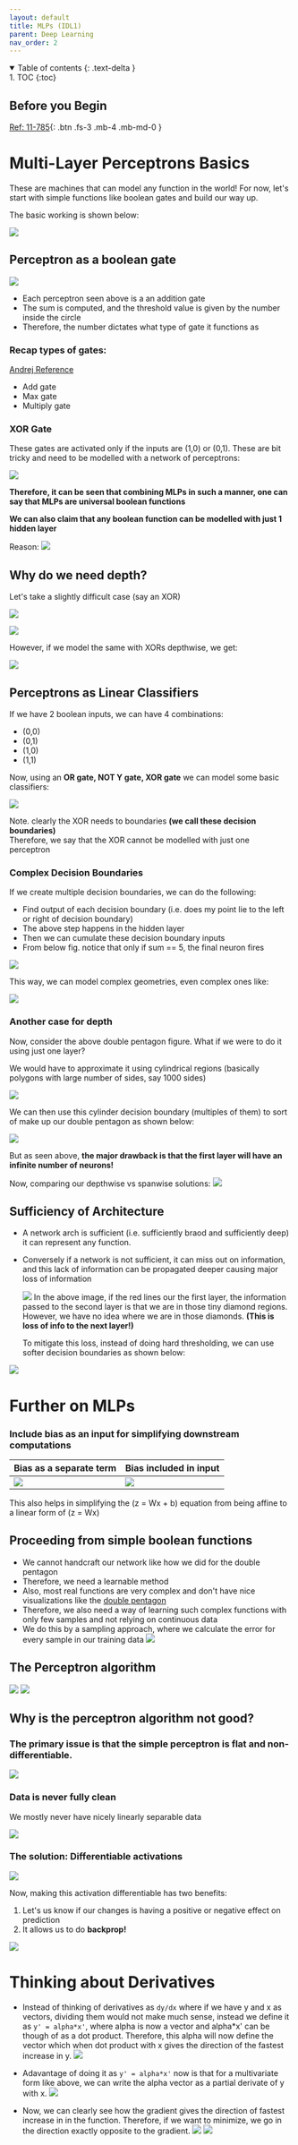 ```yaml
---
layout: default
title: MLPs (IDL1)
parent: Deep Learning
nav_order: 2
---
```


<details open markdown="block">
  <summary>
    Table of contents
  {: .text-delta }
  </summary>
1. TOC
{:toc}
</details>

## Before you Begin

[Ref: 11-785](https://www.youtube.com/watch?v=tO3xU2t_wTY&list=PLp-0K3kfddPzCnS4CqKphh-zT3aDwybDe&index=11&ab_channel=CarnegieMellonUniversityDeepLearning){: .btn .fs-3 .mb-4 .mb-md-0 }

# Multi-Layer Perceptrons Basics

These are machines that can model any function in the world! For now, let's start with simple functions like boolean gates and build our way up.

The basic working is shown below:

![](/images/IDL/MLP0.png)

## Perceptron as a boolean gate

![](/images/IDL/MLP1.png)

- Each perceptron seen above is a an addition gate
- The sum is computed, and the threshold value is given by the number inside the circle
- Therefore, the number dictates what type of gate it functions as

### Recap types of gates:

[Andrej Reference](https://cs231n.github.io/optimization-2/)

- Add gate
- Max gate
- Multiply gate

### XOR Gate

These gates are activated only if the inputs are (1,0) or (0,1). These are bit
tricky and need to be modelled with a network of perceptrons:

![](/images/IDL/MLP3.png)

**Therefore, it can be seen that combining MLPs in such a manner, one can 
say that MLPs are universal boolean functions**

**We can also claim that any boolean function can be modelled with just 1 hidden layer**

Reason:
![](/images/IDL/MLP4.png)


## Why do we need depth?

Let's take a slightly difficult case (say an XOR)

![](/images/IDL/MLP5.png)

![](/images/IDL/MLP6.png)

However, if we model the same with XORs depthwise, we get:

![](/images/IDL/MLP7.png)

## Perceptrons as Linear Classifiers

If we have 2 boolean inputs, we can have 4 combinations:
- (0,0)
- (0,1)
- (1,0)
- (1,1)

Now, using an **OR gate, NOT Y gate, XOR gate** we can model some basic classifiers:

![](/images/IDL/MLP8.png)

Note. clearly the XOR needs to boundaries **(we call these decision boundaries)** \
Therefore, we say that the XOR cannot be modelled with just one perceptron

### Complex Decision Boundaries

If we create multiple decision boundaries, we can do the following:

- Find output of each decision boundary (i.e. does my point lie to the left or right of decision boundary)
- The above step happens in the hidden layer
- Then we can cumulate these decision boundary inputs
- From below fig. notice that only if sum == 5, the final neuron fires

![](/images/IDL/MLP9.png)

This way, we can model complex geometries, even complex ones like:

![](/images/IDL/MLP10.png)

### Another case for depth

Now, consider the above double pentagon figure. What if we were to do it
using just one layer?

We would have to approximate it using cylindrical regions (basically polygons with large number of sides, say 1000 sides)

![](/images/IDL/MLP11.png)

We can then use this cylinder decision boundary (multiples of them) to sort of make up
our double pentagon as shown below:

![](/images/IDL/MLP12.png)

But as seen above, **the major drawback is that the first layer will have an infinite
number of neurons!**

Now, comparing our depthwise vs spanwise solutions:
![](/images/IDL/MLP13.png)

## Sufficiency of Architecture
- A network arch is sufficient (i.e. sufficiently braod and sufficiently deep) it can
represent any function.

- Conversely if a network is not sufficient, it can miss out on information, and this
  lack of information can be propagated deeper causing major loss of information

  ![](/images/IDL/MLP15.png)
  In the above image, if the red lines our the first layer, the information passed to the
  second layer is that we are in those tiny diamond regions. However, we have no idea
  where we are in those diamonds. **(This is loss of info to the next layer!)**

  To mitigate this loss, instead of doing hard thresholding, we can use softer decision
  boundaries as shown below:

![](/images/IDL/MLP14.png)



# Further on MLPs

### Include bias as an input for simplifying downstream computations

|     Bias as a separate term            | Bias included in input               |
|:---------------------------------------|:-------------------------------------|
| ![](/images/IDL/MLP16.png)             | ![](/images/IDL/MLP17.png)           |

This also helps in simplifying the (z = Wx + b) equation from being affine to a 
linear form of (z = Wx)

## Proceeding from simple boolean functions

- We cannot handcraft our network like how we did for the double pentagon
- Therefore, we need a learnable method
- Also, most real functions are very complex and don't have nice visualizations
  like the [double pentagon](#complex-decision-boundaries)
- Therefore, we also need a way of learning such complex functions with only few samples
  and not relying on continuous data
- We do this by a sampling approach, where we calculate the error for every sample in
  our training data
  ![](/images/IDL/MLP18.png)


## The Perceptron algorithm

![](/images/IDL/MLP19.png)
![](/images/IDL/MLP20.png)

## Why is the perceptron algorithm not good?

### The primary issue is that the simple perceptron is flat and non-differentiable.

![](/images/IDL/MLP21.png)

### Data is never fully clean

We mostly never have nicely linearly separable data

![](/images/IDL/MLP22.png)

### The solution: Differentiable activations

![](/images/IDL/MLP23.png)

Now, making this activation differentiable has two benefits:
1. Let's us know if our changes is having a positive or negative effect on prediction
2. It allows us to do **backprop!**

![](/images/IDL/MLP24.png)

# Thinking about Derivatives

- Instead of thinking of derivatives as ```dy/dx``` where if we have y and x as vectors, dividing
  them would not make much sense, instead we define it as ```y' = alpha*x'```, where alpha is
  now a vector and alpha*x' can be though of as a dot product. Therefore, this alpha
  will now define the vector which when dot product with x gives the direction
  of the fastest increase in y.
  ![](/images/IDL/MLP27.png)

- Adavantage of doing it as ```y' = alpha*x'``` now is that for a multivariate form like above, 
  we can write the alpha vector as a partial derivate of y with x.
  ![](/images/IDL/MLP28.png)

- Now, we can clearly see how the gradient gives the direction of fastest increase in
  in the function. Therefore, if we want to minimize, we go in the direction exactly
  opposite to the gradient.
  ![](/images/IDL/MLP25.png)
  ![](/images/IDL/MLP26.png)


